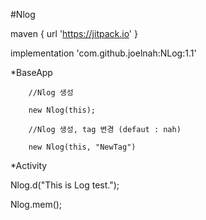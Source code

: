 #Nlog

maven { url 'https://jitpack.io' }

implementation 'com.github.joelnah:NLog:1.1'

*BaseApp

        //Nlog 생성
        
        new Nlog(this);
        
        //Nlog 생성, tag 변경 (defaut : nah)
        
        new Nlog(this, "NewTag")
        
*Activity

Nlog.d("This is Log test.");


Nlog.mem();
